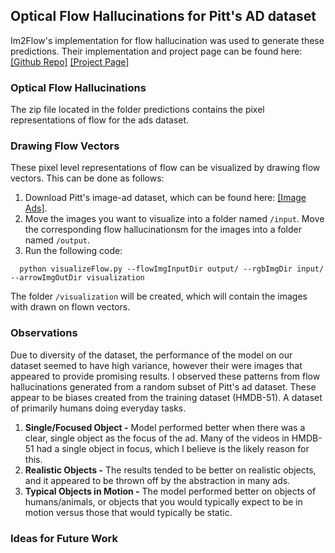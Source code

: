 ## Optical Flow Hallucinations for Pitt's AD dataset
Im2Flow's implementation for flow hallucination was used to generate these predictions. Their implementation and project page can be found here: [[Github Repo]](https://github.com/rhgao/Im2Flow)    [[Project Page]](http://vision.cs.utexas.edu/projects/im2flow/)
### Optical Flow Hallucinations
The zip file located in the folder predictions contains the pixel representations of flow for the ads dataset.
### Drawing Flow Vectors
These pixel level representations of flow can be visualized by drawing flow vectors. This can be done as follows:
1. Download Pitt's image-ad dataset, which can be found here: [[Image Ads]](http://people.cs.pitt.edu/~kovashka/ads/#image).
2. Move the images you want to visualize into a folder named `/input`. Move the corresponding flow hallucinationsm for the images into a folder named `/output`.
3. Run the following code: 
```Shell
  python visualizeFlow.py --flowImgInputDir output/ --rgbImgDir input/ --arrowImgOutDir visualization
  ```
The folder `/visualization` will be created, which will contain the images with drawn on flown vectors.
 
### Observations
Due to diversity of the dataset, the performance of the model on our dataset seemed to have high variance, however their were images that appeared to provide promising results. I observed these patterns from flow hallucinations generated from a random subset of Pitt's ad dataset. These appear to be biases created from the training dataset (HMDB-51). A dataset of primarily humans doing everyday tasks. <br/>

1. **Single/Focused Object -** Model performed better when there was a clear, single object as the focus of the ad. Many of the videos in HMDB-51 had a single object in focus, which I believe is the likely reason for this.
2. **Realistic Objects -** The results tended to be better on realistic objects, and it appeared to be thrown off by the abstraction in many ads.
3. **Typical Objects in Motion -** The model performed better on objects of humans/animals, or objects that you would typically expect to be in motion versus those that would typically be static.

### Ideas for Future Work
